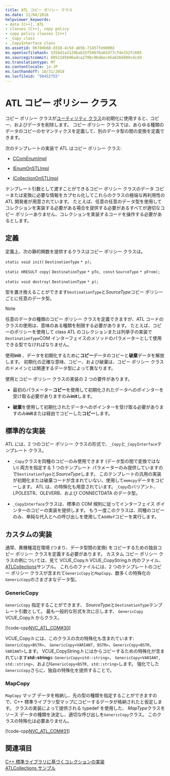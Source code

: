```yaml
---
title: ATL コピー ポリシー クラス
ms.date: 11/04/2016
helpviewer_keywords:
- data [C++], ATL
- classes [C++], copy policy
- copy policy classes [C++]
- _Copy class
- _CopyInterface class
ms.assetid: 06704b68-d318-4c5d-a65b-71457fe9d00d
ms.openlocfilehash: 535bd1a3129bab15f546f6a82d77cf4e152fc605
ms.sourcegitcommit: 6052185696adca270bc9bdbec45a626dd89cdcdd
ms.translationtype: MT
ms.contentlocale: ja-JP
ms.lasthandoff: 10/31/2018
ms.locfileid: "50452755"
---
```

# <a name="atl-copy-policy-classes"></a>ATL コピー ポリシー クラス

コピー ポリシー クラスが[ユーティリティ クラス](../atl/utility-classes.md)の初期化に使用すると、コピー、およびデータを削除します。 コピー ポリシー クラスでは、あらゆる種類のデータのコピーのセマンティクスを定義して、別のデータ型の間の変換を定義できます。

次のテンプレートの実装で ATL はコピー ポリシー クラス:

- [CComEnumImpl](../atl/reference/ccomenumimpl-class.md)

- [IEnumOnSTLImpl](../atl/reference/ienumonstlimpl-class.md)

- [ICollectionOnSTLImpl](../atl/reference/icollectiononstlimpl-class.md)

テンプレート引数として渡すことができるコピー ポリシー クラスのデータ コピーまたは変換に必要な情報をカプセル化してこれらのクラスの極端な再利用性の ATL 開発者が用意されています。 たとえば、任意の任意のデータ型を使用してコレクションを実装する必要がある場合を提供する必要があるすべてが適切なコピー ポリシーありません、コレクションを実装するコードを操作する必要があるとします。

## <a name="definition"></a>定義

定義上、次の静的関数を提供するクラスはコピー ポリシー クラスは。

`static void init(` `DestinationType` `* p);`

`static HRESULT copy(` `DestinationType` `* pTo, const`  `SourceType` `* pFrom);`

`static void destroy(` `DestinationType` `* p);`

型を置き換えることができます`DestinationType`と*SourceType*コピー ポリシーごとに任意のデータ型。

> [!NOTE]
>  任意のデータの種類のコピー ポリシー クラスを定義できますが、ATL コードのクラスの使用は、意味のある種類を制限する必要があります。 たとえば、コピーのポリシーを使用して class ATL のコレクションまたは列挙子の実装で`DestinationType`COM インターフェイスのメソッドのパラメーターとして使用できる型でなければなりません。

使用**init** 、データを初期化するために**コピー**データのコピーと**破棄**データを解放します。 初期化の正確な意味、コピー、および破棄は、コピー ポリシー クラスのドメインとは関連するデータ型によって異なります。

使用とコピー ポリシー クラスの実装の 2 つの要件があります。

- 最初のパラメーター**コピー**を使用して初期化されたデータへのポインターを受け取る必要がありますのみ**init**します。

- **破棄**を使用して初期化されたデータへのポインターを受け取る必要がありますのみ**init**または経由でコピーした**コピー**します。

## <a name="standard-implementations"></a>標準的な実装

ATL には、2 つのコピー ポリシー クラスの形式で、`_Copy`と`_CopyInterface`テンプレート クラス。

- `_Copy`クラスを同種のコピーのみ使用できます (データ型の間で変換ではない) 両方を指定する 1 つのテンプレート パラメーターのみ提供していますので`DestinationType`と*SourceType*します。 このテンプレートの汎用の実装が初期化または破棄コードが含まれていない、使用して`memcpy`データをコピーします。 ATL は、の特殊化も用意されています。`_Copy`のバリアント、LPOLESTR、OLEVERB、および CONNECTDATA のデータ型。

- `_CopyInterface`クラスは、標準の COM 規則に従ってインターフェイス ポインターのコピーの実装を提供します。 もう一度このクラスは、同種のコピーのみ、単純な代入とへの呼び出しを使用して`AddRef`コピーを実行します。

## <a name="custom-implementations"></a>カスタムの実装

通常、異機種混在環境 (つまり、データ型間の変換) をコピーするための独自コピー ポリシー クラスを定義する必要があります。 カスタム コピー ポリシー クラスの例については、見て VCUE_Copy.h VCUE_CopyString.h 内のファイル、 [ATLCollections](../visual-cpp-samples.md)サンプル。 これらのファイルには、2 つのテンプレートのコピー ポリシー クラスが含まれて`GenericCopy`と`MapCopy`、数多くの特殊化の`GenericCopy`のさまざまなデータ型。

### <a name="genericcopy"></a>GenericCopy

`GenericCopy` 指定することができます、 *SourceType*と`DestinationType`テンプレート引数として。 最も一般的な形式を次に示します、 `GenericCopy` VCUE_Copy.h からクラス。

[!code-cpp[NVC_ATL_COM#30](../atl/codesnippet/cpp/atl-copy-policy-classes_1.h)]

VCUE_Copy.h には、このクラスの次の特殊化も含まれています: `GenericCopy<BSTR>`、 `GenericCopy<VARIANT, BSTR>`、`GenericCopy<BSTR, VARIANT>`します。 VCUE_CopyString.h にはからコピーするための特殊化が含まれています**std::string**s: `GenericCopy<std::string>`、 `GenericCopy<VARIANT, std::string>`、および`GenericCopy<BSTR, std::string>`します。 強化でした`GenericCopy`さらに、独自の特殊化を提供することで。

### <a name="mapcopy"></a>MapCopy

`MapCopy` マップ データを格納し、先の型の種類を指定することができますので、C++ 標準ライブラリ型マップにコピーするデータが格納されたと仮定します。 クラスの実装によって提供される typedef を使用した、 *MapType*クラスをソース データの種類を決定し、適切な呼び出しを`GenericCopy`クラス。 このクラスの特殊化は必要ありません。

[!code-cpp[NVC_ATL_COM#31](../atl/codesnippet/cpp/atl-copy-policy-classes_2.h)]

## <a name="see-also"></a>関連項目

[C++ 標準ライブラリに基づくコレクションの実装](../atl/implementing-an-stl-based-collection.md)<br/>
[ATLCollections サンプル](../visual-cpp-samples.md)

